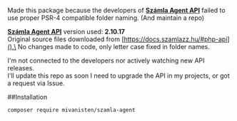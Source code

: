 Made this package because the developers of **[Számla Agent API](https://docs.szamlazz.hu/#introduction)** failed to use proper PSR-4 compatible folder naming. (And maintain a repo)

**[Számla Agent API](https://docs.szamlazz.hu/#introduction)** version used: **2.10.17** \
Original source files downloaded from [https://docs.szamlazz.hu/#php-api]().\
No changes made to code, only letter case fixed in folder names.

I'm not connected to the developers nor actively watching new API releases.\
I'll update this repo as soon I need to upgrade the API in my projects, or got a request via Issue.

##Installation
```shell
composer require mivanisten/szamla-agent
```